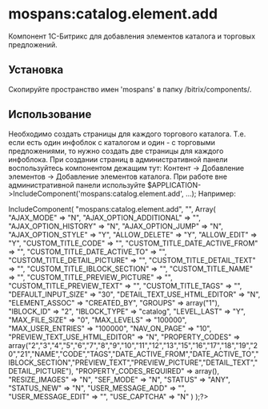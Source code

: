# mospans:catalog.element.add

Компонент 1С-Битрикс для добавления элементов каталога и торговых предложений.

Установка
---
Скопируйте пространство имен 'mospans' в папку /bitrix/components/.

Использование
---
Необходимо создать страницы для каждого торгового каталога. Т.е. если есть один инфоблок с каталогом и один - с торговыми предложениями, то нужно создать две страницы для каждого инфоблока.
При создании страниц в административной панели воспользуйтесь компонентом дежащим тут: Контент -> Добавление элементов -> Добавление элементов каталога.
При работе вне административной панели используйте $APPLICATION->IncludeComponent('mospans:catalog.element.add', ...);
Например:
<?$APPLICATION->IncludeComponent(
	"mospans:catalog.element.add",
	"",
	Array(
		"AJAX_MODE" => "N",
		"AJAX_OPTION_ADDITIONAL" => "",
		"AJAX_OPTION_HISTORY" => "N",
		"AJAX_OPTION_JUMP" => "N",
		"AJAX_OPTION_STYLE" => "Y",
		"ALLOW_DELETE" => "Y",
		"ALLOW_EDIT" => "Y",
		"CUSTOM_TITLE_CODE" => "",
		"CUSTOM_TITLE_DATE_ACTIVE_FROM" => "",
		"CUSTOM_TITLE_DATE_ACTIVE_TO" => "",
		"CUSTOM_TITLE_DETAIL_PICTURE" => "",
		"CUSTOM_TITLE_DETAIL_TEXT" => "",
		"CUSTOM_TITLE_IBLOCK_SECTION" => "",
		"CUSTOM_TITLE_NAME" => "",
		"CUSTOM_TITLE_PREVIEW_PICTURE" => "",
		"CUSTOM_TITLE_PREVIEW_TEXT" => "",
		"CUSTOM_TITLE_TAGS" => "",
		"DEFAULT_INPUT_SIZE" => "30",
		"DETAIL_TEXT_USE_HTML_EDITOR" => "N",
		"ELEMENT_ASSOC" => "CREATED_BY",
		"GROUPS" => array("1"),
		"IBLOCK_ID" => "2",
		"IBLOCK_TYPE" => "catalog",
		"LEVEL_LAST" => "Y",
		"MAX_FILE_SIZE" => "0",
		"MAX_LEVELS" => "100000",
		"MAX_USER_ENTRIES" => "100000",
		"NAV_ON_PAGE" => "10",
		"PREVIEW_TEXT_USE_HTML_EDITOR" => "N",
		"PROPERTY_CODES" => array("2","3","4","5","6","7","8","9","10","11","12","13","15","16","17","18","19","20","21","NAME","CODE","TAGS","DATE_ACTIVE_FROM","DATE_ACTIVE_TO","IBLOCK_SECTION","PREVIEW_TEXT","PREVIEW_PICTURE","DETAIL_TEXT","DETAIL_PICTURE"),
		"PROPERTY_CODES_REQUIRED" => array(),
		"RESIZE_IMAGES" => "N",
		"SEF_MODE" => "N",
		"STATUS" => "ANY",
		"STATUS_NEW" => "N",
		"USER_MESSAGE_ADD" => "",
		"USER_MESSAGE_EDIT" => "",
		"USE_CAPTCHA" => "N"
	)
);?>